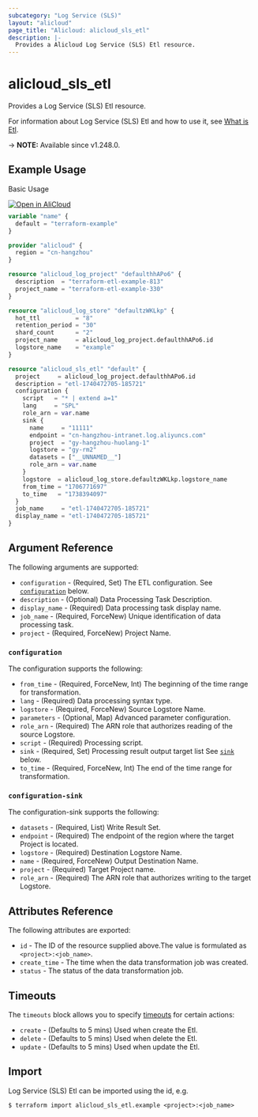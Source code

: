 ```yaml
---
subcategory: "Log Service (SLS)"
layout: "alicloud"
page_title: "Alicloud: alicloud_sls_etl"
description: |-
  Provides a Alicloud Log Service (SLS) Etl resource.
---
```


# alicloud_sls_etl

Provides a Log Service (SLS) Etl resource.



For information about Log Service (SLS) Etl and how to use it, see [What is Etl](https://next.api.alibabacloud.com/document/Sls/2020-12-30/CreateETL).

-> **NOTE:** Available since v1.248.0.

## Example Usage

Basic Usage

<div style="display: block;margin-bottom: 40px;"><div class="oics-button" style="float: right;position: absolute;margin-bottom: 10px;">
  <a href="https://api.aliyun.com/terraform?resource=alicloud_sls_etl&exampleId=18ea6489-61d7-eb1b-e1aa-c19d7081fa3db8bc64b8&activeTab=example&spm=docs.r.sls_etl.0.18ea648961&intl_lang=EN_US" target="_blank">
    <img alt="Open in AliCloud" src="https://img.alicdn.com/imgextra/i1/O1CN01hjjqXv1uYUlY56FyX_!!6000000006049-55-tps-254-36.svg" style="max-height: 44px; max-width: 100%;">
  </a>
</div></div>

```terraform
variable "name" {
  default = "terraform-example"
}

provider "alicloud" {
  region = "cn-hangzhou"
}

resource "alicloud_log_project" "defaulthhAPo6" {
  description  = "terraform-etl-example-813"
  project_name = "terraform-etl-example-330"
}

resource "alicloud_log_store" "defaultzWKLkp" {
  hot_ttl          = "8"
  retention_period = "30"
  shard_count      = "2"
  project_name     = alicloud_log_project.defaulthhAPo6.id
  logstore_name    = "example"
}

resource "alicloud_sls_etl" "default" {
  project     = alicloud_log_project.defaulthhAPo6.id
  description = "etl-1740472705-185721"
  configuration {
    script   = "* | extend a=1"
    lang     = "SPL"
    role_arn = var.name
    sink {
      name     = "11111"
      endpoint = "cn-hangzhou-intranet.log.aliyuncs.com"
      project  = "gy-hangzhou-huolang-1"
      logstore = "gy-rm2"
      datasets = ["__UNNAMED__"]
      role_arn = var.name
    }
    logstore  = alicloud_log_store.defaultzWKLkp.logstore_name
    from_time = "1706771697"
    to_time   = "1738394097"
  }
  job_name     = "etl-1740472705-185721"
  display_name = "etl-1740472705-185721"
}
```

## Argument Reference

The following arguments are supported:
* `configuration` - (Required, Set) The ETL configuration. See [`configuration`](#configuration) below.
* `description` - (Optional) Data Processing Task Description.
* `display_name` - (Required) Data processing task display name.
* `job_name` - (Required, ForceNew) Unique identification of data processing task.
* `project` - (Required, ForceNew) Project Name.

### `configuration`

The configuration supports the following:
* `from_time` - (Required, ForceNew, Int) The beginning of the time range for transformation.
* `lang` - (Required) Data processing syntax type.
* `logstore` - (Required, ForceNew) Source Logstore Name.
* `parameters` - (Optional, Map) Advanced parameter configuration.
* `role_arn` - (Required) The ARN role that authorizes reading of the source Logstore.
* `script` - (Required) Processing script.
* `sink` - (Required, Set) Processing result output target list See [`sink`](#configuration-sink) below.
* `to_time` - (Required, ForceNew, Int) The end of the time range for transformation.

### `configuration-sink`

The configuration-sink supports the following:
* `datasets` - (Required, List) Write Result Set.
* `endpoint` - (Required) The endpoint of the region where the target Project is located.
* `logstore` - (Required) Destination Logstore Name.
* `name` - (Required, ForceNew) Output Destination Name.
* `project` - (Required) Target Project name.
* `role_arn` - (Required) The ARN role that authorizes writing to the target Logstore.

## Attributes Reference

The following attributes are exported:
* `id` - The ID of the resource supplied above.The value is formulated as `<project>:<job_name>`.
* `create_time` - The time when the data transformation job was created.
* `status` - The status of the data transformation job.

## Timeouts

The `timeouts` block allows you to specify [timeouts](https://www.terraform.io/docs/configuration-0-11/resources.html#timeouts) for certain actions:
* `create` - (Defaults to 5 mins) Used when create the Etl.
* `delete` - (Defaults to 5 mins) Used when delete the Etl.
* `update` - (Defaults to 5 mins) Used when update the Etl.

## Import

Log Service (SLS) Etl can be imported using the id, e.g.

```shell
$ terraform import alicloud_sls_etl.example <project>:<job_name>
```
